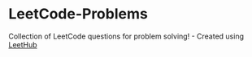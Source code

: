 # LeetCode-Problems
Collection of LeetCode questions for problem solving! - Created using [LeetHub](https://github.com/QasimWani/LeetHub)
